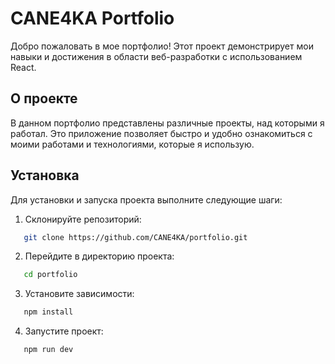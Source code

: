 # CANE4KA Portfolio

Добро пожаловать в мое портфолио! Этот проект демонстрирует мои навыки и достижения в области веб-разработки с использованием React.

## О проекте

В данном портфолио представлены различные проекты, над которыми я работал. Это приложение позволяет быстро и удобно ознакомиться с моими работами и технологиями, которые я использую.

## Установка

Для установки и запуска проекта выполните следующие шаги:

1. Склонируйте репозиторий:

```bash
   git clone https://github.com/CANE4KA/portfolio.git
```

2. Перейдите в директорию проекта:

```bash
   cd portfolio
```

3. Установите зависимости:

```bash
   npm install
```

4. Запустите проект:

```bash
   npm run dev
```
